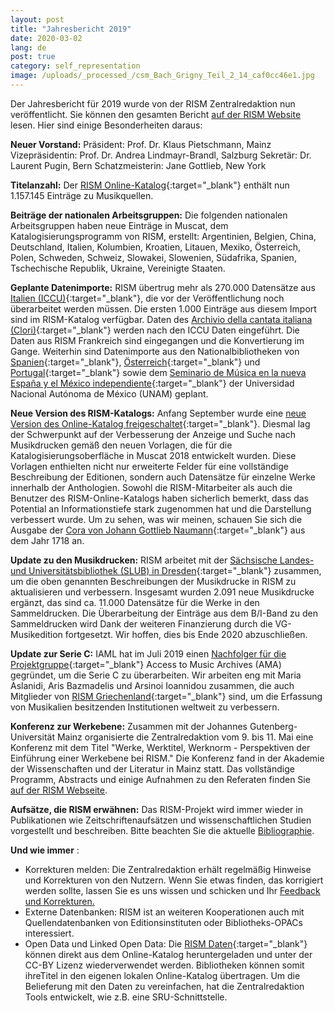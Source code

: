 ```yaml
---
layout: post
title: "Jahresbericht 2019"
date: 2020-03-02
lang: de
post: true
category: self_representation
image: /uploads/_processed_/csm_Bach_Grigny_Teil_2_14_caf0cc46e1.jpg
---
```



Der Jahresbericht für 2019 wurde von der RISM Zentralredaktion nun veröffentlicht. Sie können den gesamten Bericht [auf der RISM Website](/de/publikationen/jahresberichte/2019.html) lesen. Hier sind einige Besonderheiten daraus:

**Neuer Vorstand:**
Präsident: Prof. Dr. Klaus Pietschmann, Mainz
Vizepräsidentin: Prof. Dr. Andrea Lindmayr-Brandl, Salzburg
Sekretär: Dr. Laurent Pugin, Bern
Schatzmeisterin: Jane Gottlieb, New York

**Titelanzahl:** Der [RISM Online-Katalog](https://opac.rism.info/index.php?id=4){:target="_blank"} enthält nun 1.157.145 Einträge zu Musikquellen.

**Beiträge der nationalen Arbeitsgruppen:** Die folgenden nationalen Arbeitsgruppen haben neue Einträge in Muscat, dem Katalogisierungsprogramm von RISM, erstellt: Argentinien, Belgien, China, Deutschland, Italien, Kolumbien, Kroatien, Litauen, Mexiko, Österreich, Polen, Schweden, Schweiz, Slowakei, Slowenien, Südafrika, Spanien, Tschechische Republik, Ukraine, Vereinigte Staaten.

**Geplante Datenimporte:** RISM übertrug mehr als 270.000 Datensätze aus [Italien (ICCU)](http://www.sbn.it/opacsbn/opac/iccu/musica.jsp){:target="_blank"}, die vor der Veröffentlichung noch überarbeitet werden müssen. Die ersten 1.000 Einträge aus diesem Import sind im RISM-Katalog verfügbar. Daten des [Archivio della cantata italiana (Clori)](http://cantataitaliana.it/){:target="_blank"} werden nach den ICCU Daten eingeführt. Die Daten aus RISM Frankreich sind eingegangen und die Konvertierung im Gange. Weiterhin sind Datenimporte aus den Nationalbibliotheken von [Spanien](http://www.bne.es/es/Inicio/index.html){:target="_blank"}, [Österreich](https://www.onb.ac.at/){:target="_blank"} und [Portugal](http://www.bnportugal.gov.pt/index.php?lang=en){:target="_blank"} sowie dem [Seminario de Música en la nueva España y el México independiente](http://www.musicat.unam.mx/){:target="_blank"} der Universidad Nacional Autónoma de México (UNAM) geplant.

**Neue Version des RISM-Katalogs:** Anfang September wurde eine [neue Version des Online-Katalog freigeschaltet](/rism_online_catalog/2019/09/09/2019-upgrade-of-the-rism-catalog.html){:target="_blank"}. Diesmal lag der Schwerpunkt auf der Verbesserung der Anzeige und Suche nach Musikdrucken gemäß den neuen Vorlagen, die für die Katalogisierungsoberfläche in Muscat 2018 entwickelt wurden. Diese Vorlagen enthielten nicht nur erweiterte Felder für eine vollständige Beschreibung der Editionen, sondern auch Datensätze für einzelne Werke innerhalb der Anthologien. Sowohl die RISM-Mitarbeiter als auch die Benutzer des RISM-Online-Katalogs haben sicherlich bemerkt, dass das Potential an Informationstiefe stark zugenommen hat und die Darstellung verbessert wurde. Um zu sehen, was wir meinen, schauen Sie sich die Ausgabe der [Cora von Johann Gottlieb Naumann](https://opac.rism.info/search?id=990046739&View=rism){:target="_blank"} aus dem Jahr 1718 an.

**Update zu den Musikdrucken:** RISM arbeitet mit der [Sächsische Landes- und Universitätsbibliothek (SLUB) in Dresden](https://www.slub-dresden.de/startseite/){:target="_blank"} zusammen, um die oben genannten Beschreibungen der Musikdrucke in RISM zu aktualisieren und verbessern. Insgesamt wurden 2.091 neue Musikdrucke ergänzt, das sind ca. 11.000 Datensätze für die Werke in den Sammeldrucken. Die Überarbeitung der Einträge aus dem B/I-Band zu den Sammeldrucken wird Dank der weiteren Finanzierung durch die VG-Musikedition fortgesetzt. Wir hoffen, dies bis Ende 2020 abzuschließen.

**Update zur Serie C:** IAML hat im Juli 2019 einen [Nachfolger für die Projektgruppe](/self_representation/2019/09/23/launch-of-project-group-on-rism-series-c.html){:target="_blank"} Access to Music Archives (AMA) gegründet, um die Serie C zu überarbeiten. Wir arbeiten eng mit Maria Aslanidi, Aris Bazmadelis und Arsinoi Ioannidou zusammen, die auch Mitglieder von [RISM Griechenland](/self_representation/2018/04/03/byzantine-music-archives-join-muscat.html){:target="_blank"} sind, um die Erfassung von Musikalien besitzenden Institutionen weltweit zu verbessern.

**Konferenz zur Werkebene:**
Zusammen mit der Johannes Gutenberg-Universität Mainz organisierte die Zentralredaktion vom 9. bis 11. Mai eine Konferenz mit dem Titel "Werke, Werktitel, Werknorm - Perspektiven der Einführung einer Werkebene bei RISM." Die Konferenz fand in der Akademie der Wissenschaften und der Literatur in Mainz statt. Das vollständige Programm, Abstracts und einige Aufnahmen zu den Referaten finden Sie [auf der RISM Webseite](/de/publikationen/werkebene-2019.html).

**Aufsätze, die RISM erwähnen:** Das RISM-Projekt wird immer wieder in Publikationen wie Zeitschriftenaufsätzen und wissenschaftlichen Studien vorgestellt und beschreiben. Bitte beachten Sie die aktuelle [Bibliographie](/de/publikationen/bibliographie.html).

**Und wie immer** :

- Korrekturen melden: Die Zentralredaktion erhält regelmäßig Hinweise und Korrekturen von den Nutzern. Wenn Sie etwas finden, das korrigiert werden sollte, lassen Sie es uns wissen und schicken und Ihr [Feedback und Korrekturen.](http://www.rism.info/en/service/feedback.html#c2895)
- Externe Datenbanken: RISM ist an weiteren Kooperationen auch mit Quellendatenbanken von Editionsinsti­tuten oder Bibliotheks-OPACs interessiert.
- Open Data und Linked Open Data: Die [RISM Daten](https://opac.rism.info/index.php?id=10&L=0){:target="_blank"} können direkt aus dem Online-Katalog heruntergeladen und unter der CC-BY Lizenz wiederverwendet werden. Bibliotheken können somit ihreTitel in den eigenen lokalen Online-Katalog übertragen. Um die Belieferung mit den Daten zu vereinfachen, hat die Zentralredaktion Tools entwickelt, wie z.B. eine SRU-Schnittstelle.





<script type="text/javascript">var switchTo5x=true;</script><script type="text/javascript" src="http://w.sharethis.com/button/buttons.js"></script><script type="text/javascript">stLight.options({publisher: "9b601438-1ce1-49d8-bfd7-9cff5df54c17", doNotHash: false, doNotCopy: false, hashAddressBar: false});</script>
